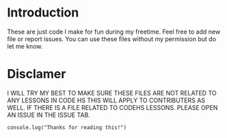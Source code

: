 # Introduction
These are just code I make for fun during my freetime.
Feel free to add new file or report issues.
You can use these files without my permission but do let me know.

# Disclamer
I WILL TRY MY BEST TO MAKE SURE THESE FILES ARE NOT RELATED TO ANY LESSONS IN CODE HS THIS WILL APPLY TO CONTRIBUTERS AS WELL.
IF THERE IS A FILE RELATED TO CODEHS LESSONS. PLEASE OPEN AN ISSUE IN THE ISSUE TAB.

```console.log("Thanks for reading this!")```

